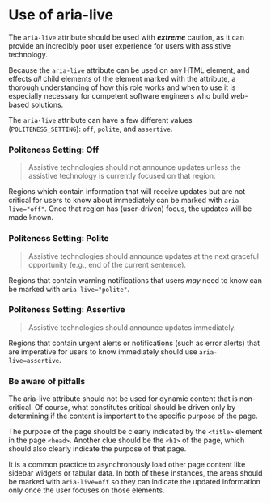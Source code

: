 # Use of aria-live

The `aria-live` attribute should be used with _**extreme**_ caution, as it can provide an incredibly poor user experience for users with assistive technology. 

Because the `aria-live` attribute can be used on any HTML element, and effects _all_ child elements of the element marked with the attribute, a thorough understanding of how this role works and when to use it is especially necessary for competent software engineers who build web-based solutions. 

The `aria-live` attribute can have a few different values \(`POLITENESS_SETTING`\): `off`, `polite`, and `assertive`. 

### Politeness Setting: Off

> Assistive technologies should not announce updates unless the assistive technology is currently focused on that region.

Regions which contain information that will receive updates but are not critical for users to know about immediately can be marked with `aria-live="off"`. Once that region has \(user-driven\) focus, the updates will be made known. 

### Politeness Setting: Polite

> Assistive technologies should announce updates at the next graceful opportunity \(e.g., end of the current sentence\).

Regions that contain warning notifications that users _may_ need to know can be marked with `aria-live="polite"`. 

### Politeness Setting: Assertive

> Assistive technologies should announce updates immediately.

Regions that contain urgent alerts or notifications \(such as error alerts\) that are imperative for users to know immediately should use `aria-live=assertive`. 

### Be aware of pitfalls

The aria-live attribute should not be used for dynamic content that is non-critical. Of course, what constitutes critical should be driven only by determining if the content is important to the specific purpose of the page. 

The purpose of the page should be clearly indicated by the `<title>` element in the page `<head>`. Another clue should be the `<h1>` of the page, which should also clearly indicate the purpose of that page. 

It is a common practice to asynchronously load other page content like sidebar widgets or tabular data. In both of these instances, the areas should be marked with `aria-live=off` so they can indicate the updated information only once the user focuses on those elements. 

